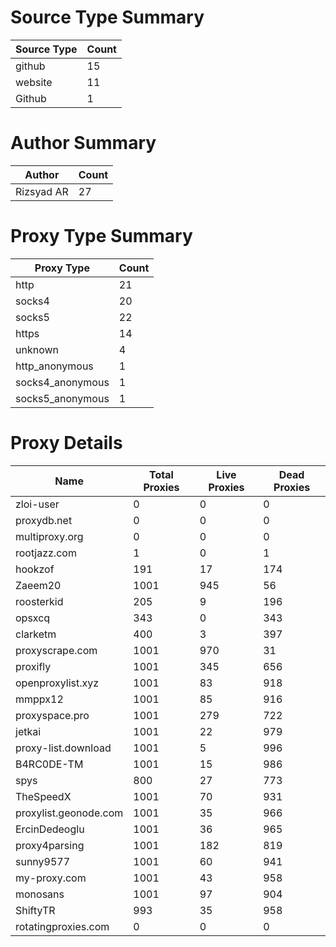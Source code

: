 # Source Type Summary

| Source Type | Count |
|-------------|-------|
| github | 15 |
| website | 11 |
| Github | 1 |


# Author Summary

| Author | Count |
|--------|-------|
| Rizsyad AR | 27 |


# Proxy Type Summary

| Proxy Type | Count |
|------------|-------|
| http | 21 |
| socks4 | 20 |
| socks5 | 22 |
| https | 14 |
| unknown | 4 |
| http_anonymous | 1 |
| socks4_anonymous | 1 |
| socks5_anonymous | 1 |


# Proxy Details

| Name | Total Proxies | Live Proxies | Dead Proxies |
|------|---------------|--------------|---------------|
| zloi-user | 0 | 0 | 0 |
| proxydb.net | 0 | 0 | 0 |
| multiproxy.org | 0 | 0 | 0 |
| rootjazz.com | 1 | 0 | 1 |
| hookzof | 191 | 17 | 174 |
| Zaeem20 | 1001 | 945 | 56 |
| roosterkid | 205 | 9 | 196 |
| opsxcq | 343 | 0 | 343 |
| clarketm | 400 | 3 | 397 |
| proxyscrape.com | 1001 | 970 | 31 |
| proxifly | 1001 | 345 | 656 |
| openproxylist.xyz | 1001 | 83 | 918 |
| mmppx12 | 1001 | 85 | 916 |
| proxyspace.pro | 1001 | 279 | 722 |
| jetkai | 1001 | 22 | 979 |
| proxy-list.download | 1001 | 5 | 996 |
| B4RC0DE-TM | 1001 | 15 | 986 |
| spys | 800 | 27 | 773 |
| TheSpeedX | 1001 | 70 | 931 |
| proxylist.geonode.com | 1001 | 35 | 966 |
| ErcinDedeoglu | 1001 | 36 | 965 |
| proxy4parsing | 1001 | 182 | 819 |
| sunny9577 | 1001 | 60 | 941 |
| my-proxy.com | 1001 | 43 | 958 |
| monosans | 1001 | 97 | 904 |
| ShiftyTR | 993 | 35 | 958 |
| rotatingproxies.com | 0 | 0 | 0 |
